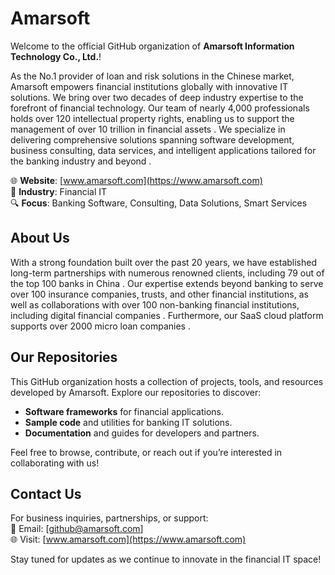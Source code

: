 <!---
a3cloud/a3cloud is a ✨ special ✨ repository because its `README.md` (this file) appears on your GitHub profile.
You can click the Preview link to take a look at your changes.
--->

# Amarsoft

Welcome to the official GitHub organization of **Amarsoft Information Technology Co., Ltd.**!  

As the No.1 provider of loan and risk solutions in the Chinese market, Amarsoft empowers financial institutions globally with innovative IT solutions. We bring over two decades of deep industry expertise to the forefront of financial technology. Our team of nearly 4,000 professionals holds over 120 intellectual property rights, enabling us to support the management of over 10 trillion in financial assets . We specialize in delivering comprehensive solutions spanning software development, business consulting, data services, and intelligent applications tailored for the banking industry and beyond .  

🌐 **Website**: [www.amarsoft.com](https://www.amarsoft.com)  
📍 **Industry**: Financial IT  
🔍 **Focus**: Banking Software, Consulting, Data Solutions, Smart Services  

## About Us

With a strong foundation built over the past 20 years, we have established long-term partnerships with numerous renowned clients, including 79 out of the top 100 banks in China . Our expertise extends beyond banking to serve over 100 insurance companies, trusts, and other financial institutions, as well as collaborations with over 100 non-banking financial institutions, including digital financial companies . Furthermore, our SaaS cloud platform supports over 2000 micro loan companies .   


## Our Repositories
This GitHub organization hosts a collection of projects, tools, and resources developed by Amarsoft. Explore our repositories to discover:
- **Software frameworks** for financial applications.
- **Sample code** and utilities for banking IT solutions.
- **Documentation** and guides for developers and partners.

Feel free to browse, contribute, or reach out if you’re interested in collaborating with us!

## Contact Us
For business inquiries, partnerships, or support:  
📧 Email: [github@amarsoft.com]  
🌐 Visit: [www.amarsoft.com](https://www.amarsoft.com)  

Stay tuned for updates as we continue to innovate in the financial IT space!
